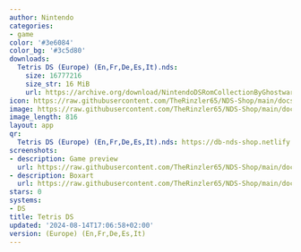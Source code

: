 ```yaml
---
author: Nintendo
categories:
- game
color: '#3e6084'
color_bg: '#3c5d80'
downloads:
  Tetris DS (Europe) (En,Fr,De,Es,It).nds:
    size: 16777216
    size_str: 16 MiB
    url: https://archive.org/download/NintendoDSRomCollectionByGhostware/Tetris%20DS%20%28Europe%29%20%28En%2CFr%2CDe%2CEs%2CIt%29.nds
icon: https://raw.githubusercontent.com/TheRinzler65/NDS-Shop/main/docs/assets/images/icons/tetrisds.png
image: https://raw.githubusercontent.com/TheRinzler65/NDS-Shop/main/docs/assets/images/icons/tetrisds.png
image_length: 816
layout: app
qr:
  Tetris DS (Europe) (En,Fr,De,Es,It).nds: https://db-nds-shop.netlify.app/assets/images/qr/tetris-ds-europe-enfrdeesit-nds.png
screenshots:
- description: Game preview
  url: https://raw.githubusercontent.com/TheRinzler65/NDS-Shop/main/docs/assets/images/screenshots/tetrisds/tetrisds.png
- description: Boxart
  url: https://raw.githubusercontent.com/TheRinzler65/NDS-Shop/main/docs/assets/images/boxart/Tetris%20DS%20(Europe)%20(En%2CFr%2CDe%2CEs%2CIt).nds.png
stars: 0
systems:
- DS
title: Tetris DS
updated: '2024-08-14T17:06:58+02:00'
version: (Europe) (En,Fr,De,Es,It)
---
```

